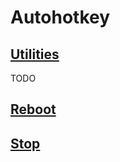 Autohotkey
=========

[Utilities](https://github.com/vaz-ar/Utilities/blob/master/Autohotkey/Utilities.ahk)
-

TODO

[Reboot](https://github.com/vaz-ar/Utilities/blob/master/Autohotkey/reboot.ahk)
-

[Stop](https://github.com/vaz-ar/Utilities/blob/master/Autohotkey/stop.ahk)
-
